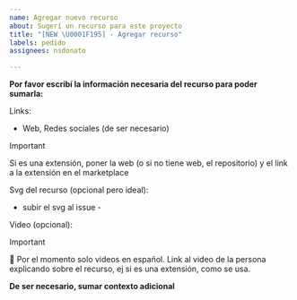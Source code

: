 ```yaml
---
name: Agregar nuevo recurso
about: Sugerí un recurso para este proyecto
title: "[NEW \U0001F195] - Agregar recurso"
labels: pedido
assignees: nsdonato

---
```


**Por favor escribí la información necesaria del recurso para poder sumarla:**

Links:

- Web, Redes sociales (de ser necesario)
> [!IMPORTANT]
> Si es una extensión, poner la web (o si no tiene web, el repositorio) y el link a la extensión en el marketplace

Svg del recurso (opcional pero ideal):

- subir el svg al issue -

Video (opcional):

> [!IMPORTANT]
> 🚨 Por el momento solo videos en español. Link al video de la persona explicando sobre el recurso, ej si es una extensión, como se usa.

**De ser necesario, sumar contexto adicional**
<!--Añade aquí cualquier otro contexto o capturas de pantalla sobre la solicitud de función.-->
